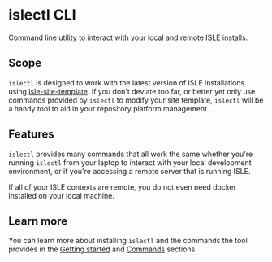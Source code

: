 # islectl CLI

Command line utility to interact with your local and remote ISLE installs.

## Scope

`islectl` is designed to work with the latest version of ISLE installations using [isle-site-template](https://github.com/islandora-devops/isle-site-template). If you don't deviate too far, or better yet only use commands provided by `islectl` to modify your site template, `islectl` will be a handy tool to aid in your repository platform management.

## Features

`islectl` provides many commands that all work the same whether you're running `islectl` from your laptop to interact with your local development environment, or if you're accessing a remote server that is running ISLE.

If all of your ISLE contexts are remote, you do not even need docker installed on your local machine.

## Learn more

You can learn more about installing `islectl` and the commands the tool provides in the [Getting started](./install/) and [Commands](./commands/) sections.
